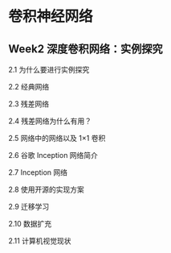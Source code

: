 # 卷积神经网络

## Week2 深度卷积网络：实例探究



2.1  为什么要进行实例探究

2.2  经典网络

2.3  残差网络

2.4  残差网络为什么有用？

2.5  网络中的网络以及 1×1 卷积

2.6  谷歌 Inception 网络简介

2.7  Inception 网络

2.8  使用开源的实现方案

2.9  迁移学习

2.10  数据扩充

2.11  计算机视觉现状
